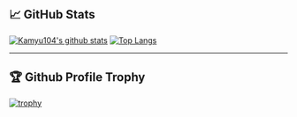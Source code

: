 ## 📈 GitHub Stats
[![Kamyu104's github stats](https://github-readme-stats.vercel.app/api?username=kamyu104&show_icons=true&line_height=20&show_icons=true&theme=vue)](https://github-readme-stats.vercel.app/api?username=kamyu104&show_icons=true&line_height=20&show_icons=true&theme=vue)
[![Top Langs](https://github-readme-stats.vercel.app/api/top-langs/?username=kamyu104&show_icons=true&layout=compact&theme=vue)](https://github-readme-stats.vercel.app/api/top-langs/?username=kamyu104&show_icons=true&layout=compact&theme=vue)

---

## 🏆 Github Profile Trophy
[![trophy](https://github-profile-trophy.vercel.app/?username=kamyu104)](https://github-profile-trophy.vercel.app/?username=kamyu104)
